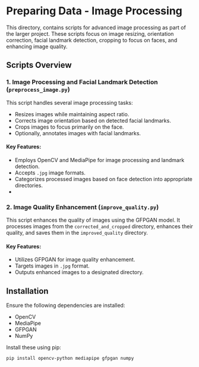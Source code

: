 # Preparing Data - Image Processing

This directory, contains scripts for advanced image processing as part of the larger project. These scripts focus on image resizing, orientation correction, facial landmark detection, cropping to focus on faces, and enhancing image quality.

## Scripts Overview
### 1. Image Processing and Facial Landmark Detection (`preprocess_image.py`)

This script handles several image processing tasks:
- Resizes images while maintaining aspect ratio.
- Corrects image orientation based on detected facial landmarks.
- Crops images to focus primarily on the face.
- Optionally, annotates images with facial landmarks.

#### Key Features:
- Employs OpenCV and MediaPipe for image processing and landmark detection.
- Accepts `.jpg` image formats.
- Categorizes processed images based on face detection into appropriate directories.
- 
### 2. Image Quality Enhancement (`improve_quality.py`)

This script enhances the quality of images using the GFPGAN model. It processes images from the `corrected_and_cropped` directory, enhances their quality, and saves them in the `improved_quality` directory.

#### Key Features:
- Utilizes GFPGAN for image quality enhancement.
- Targets images in `.jpg` format.
- Outputs enhanced images to a designated directory.


## Installation

Ensure the following dependencies are installed:
- OpenCV
- MediaPipe
- GFPGAN
- NumPy

Install these using pip:
```bash
pip install opencv-python mediapipe gfpgan numpy
